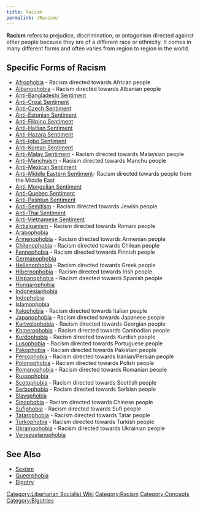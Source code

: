 ```yaml
---
title: Racism
permalink: /Racism/
---
```


**Racism** refers to prejudice, discrimination, or antagonism directed
against other people because they are of a different race or ethnicity.
It comes in many different forms and often varies from region to region
in the world.

## Specific Forms of Racism

- [Afrophobia](Afrophobia "wikilink") - Racism directed towards African
  people
- [Albanophobia](Albanophobia "wikilink") - Racism directed towards
  Albanian people
- [Anti-Bangladeshi Sentiment](Anti-Bangladeshi_Sentiment "wikilink")
- [Anti-Croat Sentiment](Anti-Croat_Sentiment "wikilink")
- [Anti-Czech Sentiment](Anti-Czech_Sentiment "wikilink")
- [Anti-Estonian Sentiment](Anti-Estonian_Sentiment "wikilink")
- [Anti-Filipino Sentiment](Anti-Filipino_Sentiment "wikilink")
- [Anti-Haitian Sentiment](Anti-Haitian_Sentiment "wikilink")
- [Anti-Hazara Sentiment](Anti-Hazara_Sentiment "wikilink")
- [Anti-Igbo Sentiment](Anti-Igbo_Sentiment "wikilink")
- [Anti-Korean Sentiment](Anti-Korean_Sentiment "wikilink")
- [Anti-Malay Sentiment](Anti-Malay_Sentiment "wikilink") - Racism
  directed towards Malaysian people
- [Anti-Manchuism](Anti-Manchuism "wikilink") - Racism directed towards
  Manchu people
- [Anti-Mexican Sentiment](Anti-Mexican_Sentiment "wikilink")
- [Anti-Middle Eastern
  Sentiment](Anti-Middle_Eastern_Sentiment "wikilink")- Racism directed
  towards people from the Middle East
- [Anti-Mongolian Sentiment](Anti-Mongolian_Sentiment "wikilink")
- [Anti-Quebec Sentiment](Anti-Quebec_Sentiment "wikilink")
- [Anti-Pashtun Sentiment](Anti-Pashtun_Sentiment "wikilink")
- [Anti-Semitism](Anti-Semitism "wikilink") - Racism directed towards
  Jewish people
- [Anti-Thai Sentiment](Anti-Thai_Sentiment "wikilink")
- [Anti-Vietnamese Sentiment](Anti-Vietnamese_Sentiment "wikilink")
- [Antiziganism](Antiziganism "wikilink") - Racism directed towards
  Romani people
- [Arabophobia](Arabophobia "wikilink")
- [Armenophobia](Armenophobia "wikilink") - Racism directed towards
  Armenian people
- [Chilenophobia](Chilenophobia "wikilink") - Racism directed towards
  Chilean people
- [Fennophobia](Fennophobia "wikilink") - Racism directed towards
  Finnish people
- [Germanophobia](Germanophobia "wikilink")
- [Hellenophobia](Hellenophobia "wikilink") - Racism directed towards
  Greek people
- [Hibernophobia](Hibernophobia "wikilink") - Racism directed towards
  Irish people
- [Hispanophobia](Hispanophobia "wikilink") - Racism directed towards
  Spanish people
- [Hungarophobia](Hungarophobia "wikilink")
- [Indonesiaphobia](Indonesiaphobia "wikilink")
- [Indophobia](Indophobia "wikilink")
- [Islamophobia](Islamophobia "wikilink")
- [Italophobia](Italophobia "wikilink") - Racism directed towards
  Italian people
- [Japanophobia](Japanophobia "wikilink") - Racism directed towards
  Japanese people
- [Kartvelophobia](Kartvelophobia "wikilink") - Racism directed towards
  Georgian people
- [Khmerophobia](Khmerophobia "wikilink") - Racism directed towards
  Cambodian people
- [Kurdophobia](Kurdophobia "wikilink") - Racism directed towards
  Kurdish people
- [Lusophobia](Lusophobia "wikilink") - Racism directed towards
  Portuguese people
- [Pakophobia](Pakophobia "wikilink") - Racism directed towards
  Pakistani people
- [Persophobia](Persophobia "wikilink") - Racism directed towards
  Iranian/Persian people
- [Polonophobia](Polonophobia "wikilink") - Racism directed towards
  Polish people
- [Romanophobia](Romanophobia "wikilink") - Racism directed towards
  Romanian people
- [Russophobia](Russophobia "wikilink")
- [Scotophobia](Scotophobia "wikilink") - Racism directed towards
  Scottish people
- [Serbophobia](Serbophobia "wikilink") - Racism directed towards
  Serbian people
- [Slavophobia](Slavophobia "wikilink")
- [Sinophobia](Sinophobia "wikilink") - Racism directed towards Chinese
  people
- [Sufiphobia](Sufiphobia "wikilink") - Racism directed towards Sufi
  people
- [Tatarophobia](Tatarophobia "wikilink") - Racism directed towards
  Tatar people
- [Turkophobia](Turkophobia "wikilink") - Racism directed towards
  Turkish people
- [Ukrainophobia](Ukrainophobia "wikilink") - Racism directed towards
  Ukrainian people
- [Venezuelanophobia](Venezuelanophobia "wikilink")

## See Also

- [Sexism](Sexism "wikilink")
- [Queerphobia](Queerphobia "wikilink")
- [Bigotry](Bigotry "wikilink")

[Category:Libertarian Socialist
Wiki](Category:Libertarian_Socialist_Wiki "wikilink")
[Category:Racism](Category:Racism "wikilink")
[Category:Concepts](Category:Concepts "wikilink")
[Category:Bigotries](Category:Bigotries "wikilink")